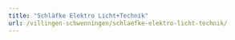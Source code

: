```yaml
---
title: "Schläfke Elektro Licht+Technik"
url: /villingen-schwenningen/schlaefke-elektro-licht-technik/
---
```


